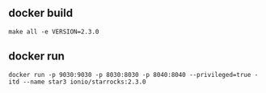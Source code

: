 
## docker build
```
make all -e VERSION=2.3.0
```

## docker run
```
docker run -p 9030:9030 -p 8030:8030 -p 8040:8040 --privileged=true -itd --name star3 ionio/starrocks:2.3.0
```
